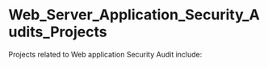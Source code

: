 # Web_Server_Application_Security_Audits_Projects
Projects related to Web application Security Audit 
include:
